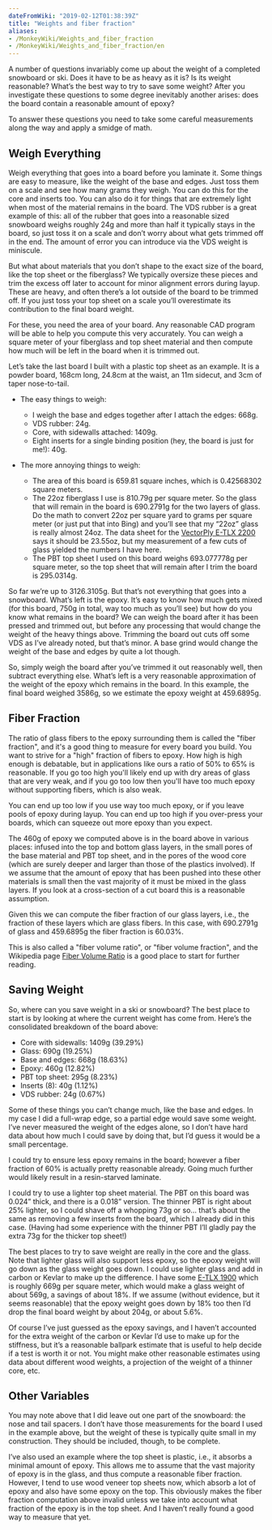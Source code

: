 ```yaml
---
dateFromWiki: "2019-02-12T01:38:39Z"
title: "Weights and fiber fraction"
aliases:
- /MonkeyWiki/Weights_and_fiber_fraction
- /MonkeyWiki/Weights_and_fiber_fraction/en
---
```

A number of questions invariably come up about the weight of a completed snowboard or ski. Does it have to be as heavy as it is? Is its weight reasonable? What’s the best way to try to save some weight? After you investigate these questions to some degree inevitably another arises: does the board contain a reasonable amount of epoxy?

To answer these questions you need to take some careful measurements along the way and apply a smidge of math.


## Weigh Everything 
Weigh everything that goes into a board before you laminate it. Some things are easy to measure, like the weight of the base and edges. Just toss them on a scale and see how many grams they weigh. You can do this for the core and inserts too. You can also do it for things that are extremely light when most of the material remains in the board. The VDS rubber is a great example of this: all of the rubber that goes into a reasonable sized snowboard weighs roughly 24g and more than half it typically stays in the board, so just toss it on a scale and don’t worry about what gets trimmed off in the end. The amount of error you can introduce via the VDS weight is miniscule.

But what about materials that you don’t shape to the exact size of the board, like the top sheet or the fiberglass? We typically oversize these pieces and trim the excess off later to account for minor alignment errors during layup. These are heavy, and often there’s a lot outside of the board to be trimmed off. If you just toss your top sheet on a scale you’ll overestimate its contribution to the final board weight.

For these, you need the area of your board. Any reasonable CAD program will be able to help you compute this very accurately. You can weigh a square meter of your fiberglass and top sheet material and then compute how much will be left in the board when it is trimmed out. 

Let’s take the last board I built with a plastic top sheet as an example. It is a powder board, 168cm long, 24.8cm at the waist, an 11m sidecut, and 3cm of taper nose-to-tail.  

- The easy things to weigh:
  - I weigh the base and edges together after I attach the edges: 668g.
  - VDS rubber: 24g.
  - Core, with sidewalls attached: 1409g.
  - Eight inserts for a single binding position (hey, the board is just for me!): 40g.

- The more annoying things to weigh:
  - The area of this board is 659.81 square inches, which is 0.42568302 square meters.
  - The 22oz fiberglass I use is 810.79g per square meter. So the glass that will remain in the board is 690.2791g for the two layers of glass. Do the math to convert 22oz per square yard to grams per square meter (or just put that into Bing) and you’ll see that my “22oz” glass is really almost 24oz. The data sheet for the [VectorPly E-TLX 2200](http://vectorply.com/wp-content/uploads/2015/06/E-TLX-22001.pdf) says it should be 23.55oz, but my measurement of a few cuts of glass yielded the numbers I have here.
  - The PBT top sheet I used on this board weighs 693.077778g per square meter, so the top sheet that will remain after I trim the board is 295.0314g.

So far we’re up to 3126.3105g. But that’s not everything that goes into a snowboard. What’s left is the epoxy. It’s easy to know how much gets mixed (for this board, 750g in total, way too much as you’ll see) but how do you know what remains in the board? We can weigh the board after it has been pressed and trimmed out, but before any processing that would change the weight of the heavy things above. Trimming the board out cuts off some VDS as I’ve already noted, but that’s minor. A base grind would change the weight of the base and edges by quite a lot though. 

So, simply weigh the board after you’ve trimmed it out reasonably well, then subtract everything else. What’s left is a very reasonable approximation of the weight of the epoxy which remains in the board. In this example, the final board weighed 3586g, so we estimate the epoxy weight at 459.6895g.


## Fiber Fraction 
The ratio of glass fibers to the epoxy surrounding them is called the "fiber fraction", and it's a good thing to measure for every board you build. You want to strive for a "high" fraction of fibers to epoxy. How high is high enough is debatable, but in applications like ours a ratio of 50% to 65% is reasonable. If you go too high you'll likely end up with dry areas of glass that are very weak, and if you go too low then you'll have too much epoxy without supporting fibers, which is also weak.

You can end up too low if you use way too much epoxy, or if you leave pools of epoxy during layup. You can end up too high if you over-press your boards, which can squeeze out more epoxy than you expect.

The 460g of epoxy we computed above is in the board above in various places: infused into the top and bottom glass layers, in the small pores of the base material and PBT top sheet, and in the pores of the wood core (which are surely deeper and larger than those of the plastics involved). If we assume that the amount of epoxy that has been pushed into these other materials is small then the vast majority of it must be mixed in the glass layers. If you look at a cross-section of a cut board this is a reasonable assumption.

Given this we can compute the fiber fraction of our glass layers, i.e., the fraction of these layers which are glass fibers. In this case, with 690.2791g of glass and 459.6895g the fiber fraction is 60.03%.

This is also called a "fiber volume ratio", or "fiber volume fraction", and the Wikipedia page [Fiber Volume Ratio](https://en.wikipedia.org/wiki/Fiber_volume_ratio) is a good place to start for further reading.

## Saving Weight 
So, where can you save weight in a ski or snowboard? The best place to start is by looking at where the current weight has come from. Here’s the consolidated breakdown of the board above:

- Core with sidewalls: 1409g (39.29%)
- Glass: 690g (19.25%)
- Base and edges: 668g (18.63%)
- Epoxy: 460g (12.82%)
- PBT top sheet: 295g (8.23%)
- Inserts (8): 40g (1.12%)
- VDS rubber: 24g (0.67%)

Some of these things you can’t change much, like the base and edges. In my case I did a full-wrap edge, so a partial edge would save some weight. I’ve never measured the weight of the edges alone, so I don’t have hard data about how much I could save by doing that, but I’d guess it would be a small percentage. 

I could try to ensure less epoxy remains in the board; however a fiber fraction of 60% is actually pretty reasonable already. Going much further would likely result in a resin-starved laminate. 

I could try to use a lighter top sheet material. The PBT on this board was 0.024” thick, and there is a 0.018” version. The thinner PBT is right about 25% lighter, so I could shave off a whopping 73g or so… that’s about the same as removing a few inserts from the board, which I already did in this case. (Having had some experience with the thinner PBT I’ll gladly pay the extra 73g for the thicker top sheet!)

The best places to try to save weight are really in the core and the glass. Note that lighter glass will also support less epoxy, so the epoxy weight will go down as the glass weight goes down. I could use lighter glass and add in carbon or Kevlar to make up the difference. I have some [E-TLX 1900](http://vectorply.com/wp-content/uploads/2015/06/E-TLX-19001.pdf) which is roughly 669g per square meter, which would make a glass weight of about 569g, a savings of about 18%. If we assume (without evidence, but it seems reasonable) that the epoxy weight goes down by 18% too then I’d drop the final board weight by about 204g, or about 5.6%. 

Of course I’ve just guessed as the epoxy savings, and I haven’t accounted for the extra weight of the carbon or Kevlar I’d use to make up for the stiffness, but it’s a reasonable ballpark estimate that is useful to help decide if a test is worth it or not. You might make other reasonable estimates using data about different wood weights, a projection of the weight of a thinner core, etc. 


## Other Variables 
You may note above that I did leave out one part of the snowboard: the nose and tail spacers. I don’t have those measurements for the board I used in the example above, but the weight of these is typically quite small in my construction. They should be included, though, to be complete.

I’ve also used an example where the top sheet is plastic, i.e., it absorbs a minimal amount of epoxy. This allows me to assume that the vast majority of epoxy is in the glass, and thus compute a reasonable fiber fraction. However, I tend to use wood veneer top sheets now, which absorb a lot of epoxy and also have some epoxy on the top. This obviously makes the fiber fraction computation above invalid unless we take into account what fraction of the epoxy is in the top sheet. And I haven’t really found a good way to measure that yet. 



